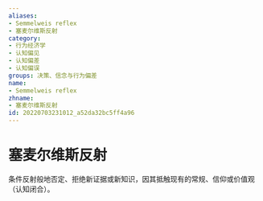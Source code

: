 ```yaml
---
aliases:
- Semmelweis reflex
- 塞麦尔维斯反射
category:
- 行为经济学
- 认知偏见
- 认知偏差
- 认知偏误
groups: 决策、信念与行为偏差
name:
- Semmelweis reflex
zhname:
- 塞麦尔维斯反射
id: 20220703231012_a52da32bc5ff4a96
---
```


# 塞麦尔维斯反射

条件反射般地否定、拒绝新证据或新知识，因其抵触现有的常规、信仰或价值观（认知闭合）。
